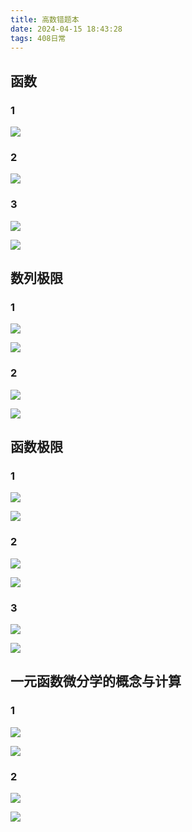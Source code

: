 ```yaml
---
title: 高数错题本
date: 2024-04-15 18:43:28
tags: 408日常
---
```


## 函数

### 1

![](/img/20240416092634.jpg)

### 2

![](/img/20240416092624.jpg)

### 3

![](/img/20240416171521.jpg)

![](/img/20240416171512.jpg)

## 数列极限

### 1

![](/img/20240416202637.jpg)

![](/img/20240416202643.jpg)

### 2

![](/img/20240416215941.jpg)

![](/img/20240416215947.jpg)

## 函数极限

### 1

![](/img/20240417143846.jpg)

![](/img/20240417143857.jpg)

### 2

![](/img/20240417143902.jpg)

![](/img/20240417143907.jpg)

### 3

![](/img/20240417143917.jpg)

![](/img/20240417143923.jpg)

## 一元函数微分学的概念与计算

### 1

![](/img/20240417165447.jpg)

![](/img/20240417165452.jpg)

### 2

![](/img/20240417165455.jpg)

![](/img/20240417165459.jpg)